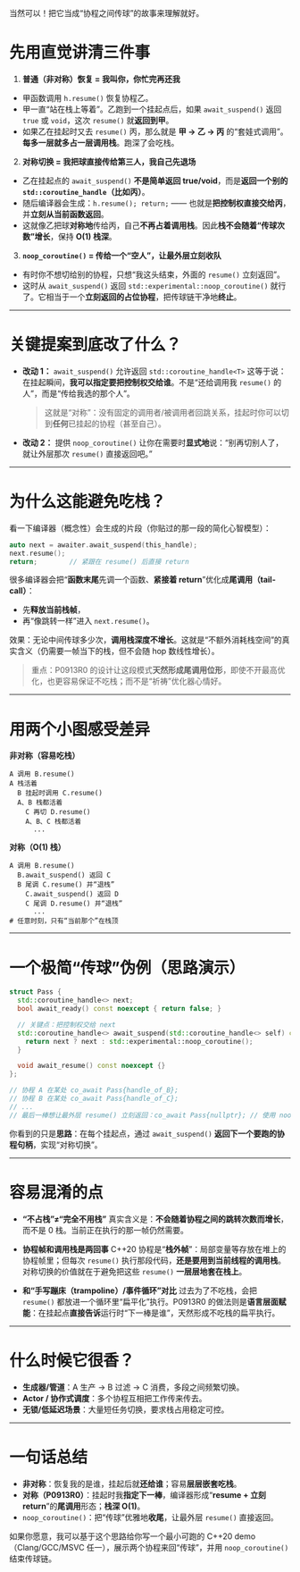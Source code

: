 当然可以！把它当成“协程之间传球”的故事来理解就好。

# 先用直觉讲清三件事

1. **普通（非对称）恢复 = 我叫你，你忙完再还我**

* 甲函数调用 `h.resume()` 恢复协程乙。
* 甲一直“站在栈上等着”。乙跑到一个挂起点后，如果 `await_suspend()` 返回 `true` 或 `void`，这次 `resume()` 就**返回到甲**。
* 如果乙在挂起时又去 `resume()` 丙，那么就是 **甲 → 乙 → 丙** 的“套娃式调用”。**每多一层就多占一层调用栈**。跑深了会吃栈。

2. **对称切换 = 我把球直接传给第三人，我自己先退场**

* 乙在挂起点的 `await_suspend()` **不是简单返回 true/void**，而是**返回一个别的 `std::coroutine_handle`（比如丙）**。
* 随后编译器会生成：`h.resume(); return;` —— 也就是**把控制权直接交给丙**，并**立刻从当前函数返回**。
* 这就像乙把球**对称地**传给丙，自己**不再占着调用栈**。因此**栈不会随着“传球次数”增长**，保持 **O(1) 栈深**。

3. **`noop_coroutine()` = 传给一个“空人”，让最外层立刻收队**

* 有时你不想切给别的协程，只想“我这头结束，外面的 `resume()` 立刻返回”。
* 这时从 `await_suspend()` 返回 `std::experimental::noop_coroutine()` 就行了。它相当于一个**立刻返回的占位协程**，把传球链干净地**终止**。

---

# 关键提案到底改了什么？

* **改动 1：** `await_suspend()` 允许返回 `std::coroutine_handle<T>`
  这等于说：在挂起瞬间，**我可以指定要把控制权交给谁**。不是“还给调用我 `resume()` 的人”，而是“传给我选的那个人”。

  > 这就是“对称”：没有固定的调用者/被调用者回跳关系，挂起时你可以切到**任何**已挂起的协程（甚至自己）。

* **改动 2：** 提供 `noop_coroutine()`
  让你在需要时**显式地**说：“别再切别人了，就让外层那次 `resume()` 直接返回吧。”

---

# 为什么这能避免吃栈？

看一下编译器（概念性）会生成的片段（你贴过的那一段的简化心智模型）：

```cpp
auto next = awaiter.await_suspend(this_handle);
next.resume();
return;        // 紧跟在 resume() 后直接 return
```

很多编译器会把“**函数末尾**先调一个函数、**紧接着 return**”优化成**尾调用（tail-call）**：

* 先**释放当前栈帧**，
* 再“像跳转一样”进入 `next.resume()`。

效果：无论中间传球多少次，**调用栈深度不增长**。这就是“不额外消耗栈空间”的真实含义（仍需要一帧当下的栈，但不会随 hop 数线性增长）。

> 重点：P0913R0 的设计让这段模式**天然形成尾调用位形**，即使不开最高优化，也更容易保证不吃栈；而不是“祈祷”优化器心情好。

---

# 用两个小图感受差异

**非对称（容易吃栈）**

```
A 调用 B.resume()
A 栈活着
  B 挂起时调用 C.resume()
  A、B 栈都活着
    C 再切 D.resume()
    A、B、C 栈都活着
      ...
```

**对称（O(1) 栈）**

```
A 调用 B.resume()
  B.await_suspend() 返回 C
  B 尾调 C.resume() 并“退栈”
    C.await_suspend() 返回 D
    C 尾调 D.resume() 并“退栈”
      ...
# 任意时刻，只有“当前那个”在栈顶
```

---

# 一个极简“传球”伪例（思路演示）

```cpp
struct Pass {
  std::coroutine_handle<> next;
  bool await_ready() const noexcept { return false; }

  // 关键点：把控制权交给 next
  std::coroutine_handle<> await_suspend(std::coroutine_handle<> self) const noexcept {
    return next ? next : std::experimental::noop_coroutine();
  }

  void await_resume() const noexcept {}
};

// 协程 A 在某处 co_await Pass{handle_of_B};
// 协程 B 在某处 co_await Pass{handle_of_C};
// ...
// 最后一棒想让最外层 resume() 立刻返回：co_await Pass{nullptr}; // 使用 noop
```

你看到的只是**思路**：在每个挂起点，通过 `await_suspend()` **返回下一个要跑的协程句柄**，实现“对称切换”。

---

# 容易混淆的点

* **“不占栈”≠“完全不用栈”**
  真实含义是：**不会随着协程之间的跳转次数而增长**，而不是 0 栈。当前正在执行的那一帧仍然需要。

* **协程帧和调用栈是两回事**
  C++20 协程是“**栈外帧**”：局部变量等存放在堆上的协程帧里；但每次 `resume()` 执行那段代码，**还是要用到当前线程的调用栈**。对称切换的价值就在于避免把这些 `resume()` **一层层地套在栈上**。

* **和“手写蹦床（trampoline）/事件循环”对比**
  过去为了不吃栈，会把 `resume()` 都放进一个循环里“扁平化”执行。P0913R0 的做法则是**语言层面赋能**：在挂起点**直接告诉**运行时“下一棒是谁”，天然形成不吃栈的扁平执行。

---

# 什么时候它很香？

* **生成器/管道**：A 生产 → B 过滤 → C 消费，多段之间频繁切换。
* **Actor / 协作式调度**：多个协程互相把工作传来传去。
* **无锁/低延迟场景**：大量短任务切换，要求栈占用稳定可控。

---

# 一句话总结

* **非对称**：恢复我的是谁，挂起后就**还给谁**；容易**层层嵌套吃栈**。
* **对称（P0913R0）**：挂起时我**指定下一棒**，编译器形成“**resume + 立刻 return**”的**尾调用**形态；**栈深 O(1)**。
* `noop_coroutine()`：把“传球”优雅地**收尾**，让最外层 `resume()` 直接返回。

如果你愿意，我可以基于这个思路给你写一个最小可跑的 C++20 demo（Clang/GCC/MSVC 任一），展示两个协程来回“传球”，并用 `noop_coroutine()` 结束传球链。
